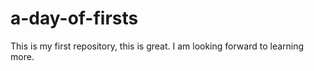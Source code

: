 # a-day-of-firsts
This is my first repository, this is great.
I am looking forward to learning more.
